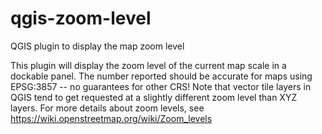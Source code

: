 # qgis-zoom-level
QGIS plugin to display the map zoom level

This plugin will display the zoom level of the current map scale in a dockable panel.  The number reported should be accurate for maps using EPSG:3857 -- no guarantees for other CRS!  Note that vector tile layers in QGIS tend to get requested at a slightly different zoom level than XYZ layers.  For more details about zoom levels, see <a href="https://wiki.openstreetmap.org/wiki/Zoom_levels">https://wiki.openstreetmap.org/wiki/Zoom_levels</a>

